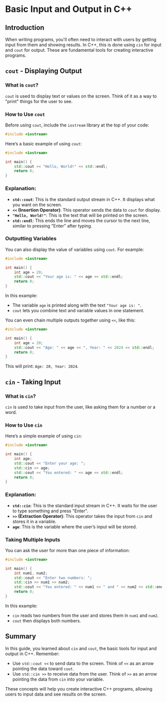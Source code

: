 # Basic Input and Output in C++

## Introduction

When writing programs, you'll often need to interact with users by getting input from them and showing results. In C++, this is done using `cin` for input and `cout` for output. These are fundamental tools for creating interactive programs.

## `cout` - Displaying Output

### What is `cout`?

`cout` is used to display text or values on the screen. Think of it as a way to "print" things for the user to see.

### How to Use `cout`

Before using `cout`, include the `iostream` library at the top of your code:

```cpp
#include <iostream>
```

Here’s a basic example of using `cout`:

```cpp
#include <iostream>

int main() {
    std::cout << "Hello, World!" << std::endl;
    return 0;
}
```

### Explanation:

- **`std::cout`**: This is the standard output stream in C++. It displays what you want on the screen.
- **`<<` (Insertion Operator)**: This operator sends the data to `cout` for display.
- **`"Hello, World!"`**: This is the text that will be printed on the screen.
- **`std::endl`**: This ends the line and moves the cursor to the next line, similar to pressing "Enter" after typing.

### Outputting Variables

You can also display the value of variables using `cout`. For example:

```cpp
#include <iostream>

int main() {
    int age = 20;
    std::cout << "Your age is: " << age << std::endl;
    return 0;
}
```

In this example:
- The variable `age` is printed along with the text `"Your age is: "`.
- `cout` lets you combine text and variable values in one statement.

You can even chain multiple outputs together using `<<`, like this:

```cpp
#include <iostream>

int main() {
    int age = 20;
    std::cout << "Age: " << age << ", Year: " << 2024 << std::endl;
    return 0;
}
```

This will print: `Age: 20, Year: 2024`.

## `cin` - Taking Input

### What is `cin`?

`cin` is used to take input from the user, like asking them for a number or a word.

### How to Use `cin`

Here’s a simple example of using `cin`:

```cpp
#include <iostream>

int main() {
    int age;
    std::cout << "Enter your age: ";
    std::cin >> age;
    std::cout << "You entered: " << age << std::endl;
    return 0;
}
```

### Explanation:

- **`std::cin`**: This is the standard input stream in C++. It waits for the user to type something and press "Enter".
- **`>>` (Extraction Operator)**: This operator takes the input from `cin` and stores it in a variable.
- **`age`**: This is the variable where the user’s input will be stored.

### Taking Multiple Inputs

You can ask the user for more than one piece of information:

```cpp
#include <iostream>

int main() {
    int num1, num2;
    std::cout << "Enter two numbers: ";
    std::cin >> num1 >> num2;
    std::cout << "You entered: " << num1 << " and " << num2 << std::endl;
    return 0;
}
```

In this example:
- `cin` reads two numbers from the user and stores them in `num1` and `num2`.
- `cout` then displays both numbers.

## Summary

In this guide, you learned about `cin` and `cout`, the basic tools for input and output in C++. Remember:
- Use `std::cout <<` to send data to the screen. Think of `<<` as an arrow pointing the data toward `cout`.
- Use `std::cin >>` to receive data from the user. Think of `>>` as an arrow pointing the data from `cin` into your variable.

These concepts will help you create interactive C++ programs, allowing users to input data and see results on the screen.
